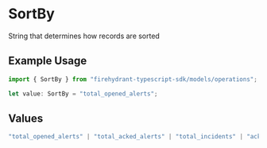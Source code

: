 # SortBy

String that determines how records are sorted

## Example Usage

```typescript
import { SortBy } from "firehydrant-typescript-sdk/models/operations";

let value: SortBy = "total_opened_alerts";
```

## Values

```typescript
"total_opened_alerts" | "total_acked_alerts" | "total_incidents" | "acked_percentage" | "incidents_percentage"
```